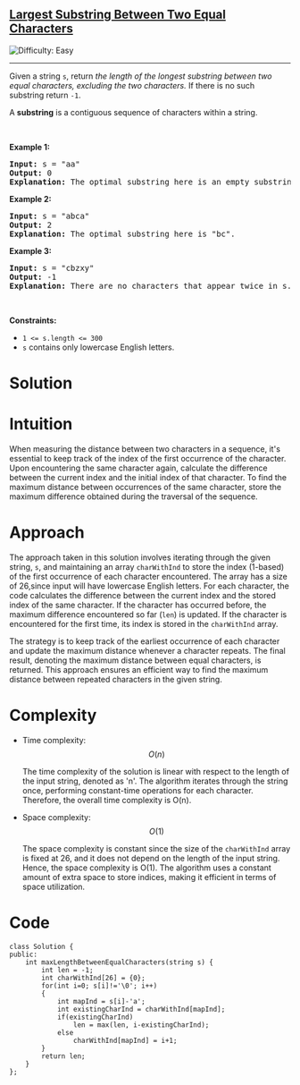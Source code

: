 <h2><a href="https://leetcode.com/problems/largest-substring-between-two-equal-characters">Largest Substring Between Two Equal Characters</a></h2> <img src='https://img.shields.io/badge/Difficulty-Easy-brightgreen' alt='Difficulty: Easy' /><hr><p>Given a string <code>s</code>, return <em>the length of the longest substring between two equal characters, excluding the two characters.</em> If there is no such substring return <code>-1</code>.</p>

<p>A <strong>substring</strong> is a contiguous sequence of characters within a string.</p>

<p>&nbsp;</p>
<p><strong class="example">Example 1:</strong></p>

<pre>
<strong>Input:</strong> s = &quot;aa&quot;
<strong>Output:</strong> 0
<strong>Explanation:</strong> The optimal substring here is an empty substring between the two <code>&#39;a&#39;s</code>.</pre>

<p><strong class="example">Example 2:</strong></p>

<pre>
<strong>Input:</strong> s = &quot;abca&quot;
<strong>Output:</strong> 2
<strong>Explanation:</strong> The optimal substring here is &quot;bc&quot;.
</pre>

<p><strong class="example">Example 3:</strong></p>

<pre>
<strong>Input:</strong> s = &quot;cbzxy&quot;
<strong>Output:</strong> -1
<strong>Explanation:</strong> There are no characters that appear twice in s.
</pre>

<p>&nbsp;</p>
<p><strong>Constraints:</strong></p>

<ul>
	<li><code>1 &lt;= s.length &lt;= 300</code></li>
	<li><code>s</code> contains only lowercase English letters.</li>
</ul>

# Solution

# Intuition
When measuring the distance between two characters in a sequence, it's essential to keep track of the index of the first occurrence of the character. Upon encountering the same character again, calculate the difference between the current index and the initial index of that character. To find the maximum distance between occurrences of the same character, store the maximum difference obtained during the traversal of the sequence.


# Approach

The approach taken in this solution involves iterating through the given string, `s`, and maintaining an array `charWithInd` to store the index (1-based) of the first occurrence of each character encountered. The array has a size of 26,since input will have lowercase English letters. For each character, the code calculates the difference between the current index and the stored index of the same character. If the character has occurred before, the maximum difference encountered so far (`len`) is updated. If the character is encountered for the first time, its index is stored in the `charWithInd` array.

The strategy is to keep track of the earliest occurrence of each character and update the maximum distance whenever a character repeats. The final result, denoting the maximum distance between equal characters, is returned. This approach ensures an efficient way to find the maximum distance between repeated characters in the given string.


# Complexity

- Time complexity: $$O(n)$$

    The time complexity of the solution is linear with respect to the length of the input string, denoted as 'n'. The algorithm iterates through the string once, performing constant-time operations for each character. Therefore, the overall time complexity is O(n).

- Space complexity: $$O(1)$$

    The space complexity is constant since the size of the `charWithInd` array is fixed at 26, and it does not depend on the length of the input string. Hence, the space complexity is O(1). The algorithm uses a constant amount of extra space to store indices, making it efficient in terms of space utilization.

# Code
```
class Solution {
public:
    int maxLengthBetweenEqualCharacters(string s) {
        int len = -1;
        int charWithInd[26] = {0};
        for(int i=0; s[i]!='\0'; i++)
        {
            int mapInd = s[i]-'a';
            int existingCharInd = charWithInd[mapInd];
            if(existingCharInd)
                len = max(len, i-existingCharInd);
            else
                charWithInd[mapInd] = i+1;
        }
        return len;
    }
};
```
